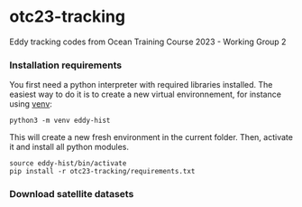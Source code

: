 # otc23-tracking
Eddy tracking codes from Ocean Training Course 2023 - Working Group 2

### Installation requirements

You first need a python interpreter with required libraries installed. The easiest way to do it is to create a new virtual environnement, 
for instance using [venv](https://docs.python.org/3/library/venv.html):

```
python3 -m venv eddy-hist 
```

This will create a new fresh environment in the current folder. Then, activate it and install all python modules. 

```
source eddy-hist/bin/activate
pip install -r otc23-tracking/requirements.txt
```


### Download satellite datasets
